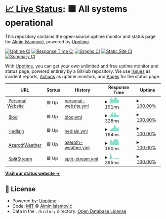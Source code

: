 # [📈 Live Status](https://alminisl.github.io/upptimer): <!--live status--> **🟩 All systems operational**

This repository contains the open-source uptime monitor and status page for [Almin Islamović](https://almin.dev/), powered by [Upptime](https://github.com/upptime/upptime).

[![Uptime CI](https://github.com/alminisl/upptimer/workflows/Uptime%20CI/badge.svg)](https://github.com/upptime/upptime/actions?query=workflow%3A%22Uptime+CI%22)
[![Response Time CI](https://github.com/alminisl/upptimer/workflows/Response%20Time%20CI/badge.svg)](https://github.com/upptime/upptime/actions?query=workflow%3A%22Response+Time+CI%22)
[![Graphs CI](https://github.com/alminisl/upptimer/workflows/Graphs%20CI/badge.svg)](https://github.com/upptime/upptime/actions?query=workflow%3A%22Graphs+CI%22)
[![Static Site CI](https://github.com/alminisl/upptimer/workflows/Static%20Site%20CI/badge.svg)](https://github.com/upptime/upptime/actions?query=workflow%3A%22Static+Site+CI%22)
[![Summary CI](https://github.com/alminisl/upptimer/workflows/Summary%20CI/badge.svg)](https://github.com/upptime/upptime/actions?query=workflow%3A%22Summary+CI%22)

With [Upptime](https://upptime.js.org), you can get your own unlimited and free uptime monitor and status page, powered entirely by a GitHub repository. We use [Issues](https://github.com/alminisl/upptimer/issues) as incident reports, [Actions](https://github.com/alminisl/upptimer/actions) as uptime monitors, and [Pages](https://alminisl.github.io/upptimer) for the status page.

<!--start: status pages-->
<!-- This summary is generated by Upptime (https://github.com/upptime/upptime) -->
<!-- Do not edit this manually, your changes will be overwritten -->
<!-- prettier-ignore -->
| URL | Status | History | Response Time | Uptime |
| --- | ------ | ------- | ------------- | ------ |
| <img alt="" src="https://favicons.githubusercontent.com/almin.dev" height="13"> [Personal Website](https://almin.dev) | 🟩 Up | [personal-website.yml](https://github.com/alminisl/upptimer/commits/HEAD/history/personal-website.yml) | <details><summary><img alt="Response time graph" src="./graphs/personal-website/response-time-week.png" height="20"> 191ms</summary><br><a href="https://status.almin.dev/history/personal-website"><img alt="Response time 322" src="https://img.shields.io/endpoint?url=https%3A%2F%2Fraw.githubusercontent.com%2Falminisl%2Fupptimer%2FHEAD%2Fapi%2Fpersonal-website%2Fresponse-time.json"></a><br><a href="https://status.almin.dev/history/personal-website"><img alt="24-hour response time 159" src="https://img.shields.io/endpoint?url=https%3A%2F%2Fraw.githubusercontent.com%2Falminisl%2Fupptimer%2FHEAD%2Fapi%2Fpersonal-website%2Fresponse-time-day.json"></a><br><a href="https://status.almin.dev/history/personal-website"><img alt="7-day response time 191" src="https://img.shields.io/endpoint?url=https%3A%2F%2Fraw.githubusercontent.com%2Falminisl%2Fupptimer%2FHEAD%2Fapi%2Fpersonal-website%2Fresponse-time-week.json"></a><br><a href="https://status.almin.dev/history/personal-website"><img alt="30-day response time 230" src="https://img.shields.io/endpoint?url=https%3A%2F%2Fraw.githubusercontent.com%2Falminisl%2Fupptimer%2FHEAD%2Fapi%2Fpersonal-website%2Fresponse-time-month.json"></a><br><a href="https://status.almin.dev/history/personal-website"><img alt="1-year response time 345" src="https://img.shields.io/endpoint?url=https%3A%2F%2Fraw.githubusercontent.com%2Falminisl%2Fupptimer%2FHEAD%2Fapi%2Fpersonal-website%2Fresponse-time-year.json"></a></details> | <details><summary><a href="https://status.almin.dev/history/personal-website">100.00%</a></summary><a href="https://status.almin.dev/history/personal-website"><img alt="All-time uptime 100.00%" src="https://img.shields.io/endpoint?url=https%3A%2F%2Fraw.githubusercontent.com%2Falminisl%2Fupptimer%2FHEAD%2Fapi%2Fpersonal-website%2Fuptime.json"></a><br><a href="https://status.almin.dev/history/personal-website"><img alt="24-hour uptime 100.00%" src="https://img.shields.io/endpoint?url=https%3A%2F%2Fraw.githubusercontent.com%2Falminisl%2Fupptimer%2FHEAD%2Fapi%2Fpersonal-website%2Fuptime-day.json"></a><br><a href="https://status.almin.dev/history/personal-website"><img alt="7-day uptime 100.00%" src="https://img.shields.io/endpoint?url=https%3A%2F%2Fraw.githubusercontent.com%2Falminisl%2Fupptimer%2FHEAD%2Fapi%2Fpersonal-website%2Fuptime-week.json"></a><br><a href="https://status.almin.dev/history/personal-website"><img alt="30-day uptime 100.00%" src="https://img.shields.io/endpoint?url=https%3A%2F%2Fraw.githubusercontent.com%2Falminisl%2Fupptimer%2FHEAD%2Fapi%2Fpersonal-website%2Fuptime-month.json"></a><br><a href="https://status.almin.dev/history/personal-website"><img alt="1-year uptime 100.00%" src="https://img.shields.io/endpoint?url=https%3A%2F%2Fraw.githubusercontent.com%2Falminisl%2Fupptimer%2FHEAD%2Fapi%2Fpersonal-website%2Fuptime-year.json"></a></details>
| <img alt="" src="https://favicons.githubusercontent.com/blog.almin.dev" height="13"> [Blog](https://blog.almin.dev) | 🟩 Up | [blog.yml](https://github.com/alminisl/upptimer/commits/HEAD/history/blog.yml) | <details><summary><img alt="Response time graph" src="./graphs/blog/response-time-week.png" height="20"> 328ms</summary><br><a href="https://status.almin.dev/history/blog"><img alt="Response time 354" src="https://img.shields.io/endpoint?url=https%3A%2F%2Fraw.githubusercontent.com%2Falminisl%2Fupptimer%2FHEAD%2Fapi%2Fblog%2Fresponse-time.json"></a><br><a href="https://status.almin.dev/history/blog"><img alt="24-hour response time 252" src="https://img.shields.io/endpoint?url=https%3A%2F%2Fraw.githubusercontent.com%2Falminisl%2Fupptimer%2FHEAD%2Fapi%2Fblog%2Fresponse-time-day.json"></a><br><a href="https://status.almin.dev/history/blog"><img alt="7-day response time 328" src="https://img.shields.io/endpoint?url=https%3A%2F%2Fraw.githubusercontent.com%2Falminisl%2Fupptimer%2FHEAD%2Fapi%2Fblog%2Fresponse-time-week.json"></a><br><a href="https://status.almin.dev/history/blog"><img alt="30-day response time 248" src="https://img.shields.io/endpoint?url=https%3A%2F%2Fraw.githubusercontent.com%2Falminisl%2Fupptimer%2FHEAD%2Fapi%2Fblog%2Fresponse-time-month.json"></a><br><a href="https://status.almin.dev/history/blog"><img alt="1-year response time 418" src="https://img.shields.io/endpoint?url=https%3A%2F%2Fraw.githubusercontent.com%2Falminisl%2Fupptimer%2FHEAD%2Fapi%2Fblog%2Fresponse-time-year.json"></a></details> | <details><summary><a href="https://status.almin.dev/history/blog">100.00%</a></summary><a href="https://status.almin.dev/history/blog"><img alt="All-time uptime 100.00%" src="https://img.shields.io/endpoint?url=https%3A%2F%2Fraw.githubusercontent.com%2Falminisl%2Fupptimer%2FHEAD%2Fapi%2Fblog%2Fuptime.json"></a><br><a href="https://status.almin.dev/history/blog"><img alt="24-hour uptime 100.00%" src="https://img.shields.io/endpoint?url=https%3A%2F%2Fraw.githubusercontent.com%2Falminisl%2Fupptimer%2FHEAD%2Fapi%2Fblog%2Fuptime-day.json"></a><br><a href="https://status.almin.dev/history/blog"><img alt="7-day uptime 100.00%" src="https://img.shields.io/endpoint?url=https%3A%2F%2Fraw.githubusercontent.com%2Falminisl%2Fupptimer%2FHEAD%2Fapi%2Fblog%2Fuptime-week.json"></a><br><a href="https://status.almin.dev/history/blog"><img alt="30-day uptime 100.00%" src="https://img.shields.io/endpoint?url=https%3A%2F%2Fraw.githubusercontent.com%2Falminisl%2Fupptimer%2FHEAD%2Fapi%2Fblog%2Fuptime-month.json"></a><br><a href="https://status.almin.dev/history/blog"><img alt="1-year uptime 100.00%" src="https://img.shields.io/endpoint?url=https%3A%2F%2Fraw.githubusercontent.com%2Falminisl%2Fupptimer%2FHEAD%2Fapi%2Fblog%2Fuptime-year.json"></a></details>
| <img alt="" src="https://favicons.githubusercontent.com/www.hedlajn.info" height="13"> [Hedlajn](https://www.hedlajn.info) | 🟩 Up | [hedlajn.yml](https://github.com/alminisl/upptimer/commits/HEAD/history/hedlajn.yml) | <details><summary><img alt="Response time graph" src="./graphs/hedlajn/response-time-week.png" height="20"> 194ms</summary><br><a href="https://status.almin.dev/history/hedlajn"><img alt="Response time 360" src="https://img.shields.io/endpoint?url=https%3A%2F%2Fraw.githubusercontent.com%2Falminisl%2Fupptimer%2FHEAD%2Fapi%2Fhedlajn%2Fresponse-time.json"></a><br><a href="https://status.almin.dev/history/hedlajn"><img alt="24-hour response time 258" src="https://img.shields.io/endpoint?url=https%3A%2F%2Fraw.githubusercontent.com%2Falminisl%2Fupptimer%2FHEAD%2Fapi%2Fhedlajn%2Fresponse-time-day.json"></a><br><a href="https://status.almin.dev/history/hedlajn"><img alt="7-day response time 194" src="https://img.shields.io/endpoint?url=https%3A%2F%2Fraw.githubusercontent.com%2Falminisl%2Fupptimer%2FHEAD%2Fapi%2Fhedlajn%2Fresponse-time-week.json"></a><br><a href="https://status.almin.dev/history/hedlajn"><img alt="30-day response time 189" src="https://img.shields.io/endpoint?url=https%3A%2F%2Fraw.githubusercontent.com%2Falminisl%2Fupptimer%2FHEAD%2Fapi%2Fhedlajn%2Fresponse-time-month.json"></a><br><a href="https://status.almin.dev/history/hedlajn"><img alt="1-year response time 375" src="https://img.shields.io/endpoint?url=https%3A%2F%2Fraw.githubusercontent.com%2Falminisl%2Fupptimer%2FHEAD%2Fapi%2Fhedlajn%2Fresponse-time-year.json"></a></details> | <details><summary><a href="https://status.almin.dev/history/hedlajn">100.00%</a></summary><a href="https://status.almin.dev/history/hedlajn"><img alt="All-time uptime 100.00%" src="https://img.shields.io/endpoint?url=https%3A%2F%2Fraw.githubusercontent.com%2Falminisl%2Fupptimer%2FHEAD%2Fapi%2Fhedlajn%2Fuptime.json"></a><br><a href="https://status.almin.dev/history/hedlajn"><img alt="24-hour uptime 100.00%" src="https://img.shields.io/endpoint?url=https%3A%2F%2Fraw.githubusercontent.com%2Falminisl%2Fupptimer%2FHEAD%2Fapi%2Fhedlajn%2Fuptime-day.json"></a><br><a href="https://status.almin.dev/history/hedlajn"><img alt="7-day uptime 100.00%" src="https://img.shields.io/endpoint?url=https%3A%2F%2Fraw.githubusercontent.com%2Falminisl%2Fupptimer%2FHEAD%2Fapi%2Fhedlajn%2Fuptime-week.json"></a><br><a href="https://status.almin.dev/history/hedlajn"><img alt="30-day uptime 100.00%" src="https://img.shields.io/endpoint?url=https%3A%2F%2Fraw.githubusercontent.com%2Falminisl%2Fupptimer%2FHEAD%2Fapi%2Fhedlajn%2Fuptime-month.json"></a><br><a href="https://status.almin.dev/history/hedlajn"><img alt="1-year uptime 100.00%" src="https://img.shields.io/endpoint?url=https%3A%2F%2Fraw.githubusercontent.com%2Falminisl%2Fupptimer%2FHEAD%2Fapi%2Fhedlajn%2Fuptime-year.json"></a></details>
| <img alt="" src="https://favicons.githubusercontent.com/www.azerothweather.com" height="13"> [AzerothWeather](https://www.azerothweather.com) | 🟩 Up | [azeroth-weather.yml](https://github.com/alminisl/upptimer/commits/HEAD/history/azeroth-weather.yml) | <details><summary><img alt="Response time graph" src="./graphs/azeroth-weather/response-time-week.png" height="20"> 190ms</summary><br><a href="https://status.almin.dev/history/azeroth-weather"><img alt="Response time 297" src="https://img.shields.io/endpoint?url=https%3A%2F%2Fraw.githubusercontent.com%2Falminisl%2Fupptimer%2FHEAD%2Fapi%2Fazeroth-weather%2Fresponse-time.json"></a><br><a href="https://status.almin.dev/history/azeroth-weather"><img alt="24-hour response time 105" src="https://img.shields.io/endpoint?url=https%3A%2F%2Fraw.githubusercontent.com%2Falminisl%2Fupptimer%2FHEAD%2Fapi%2Fazeroth-weather%2Fresponse-time-day.json"></a><br><a href="https://status.almin.dev/history/azeroth-weather"><img alt="7-day response time 190" src="https://img.shields.io/endpoint?url=https%3A%2F%2Fraw.githubusercontent.com%2Falminisl%2Fupptimer%2FHEAD%2Fapi%2Fazeroth-weather%2Fresponse-time-week.json"></a><br><a href="https://status.almin.dev/history/azeroth-weather"><img alt="30-day response time 236" src="https://img.shields.io/endpoint?url=https%3A%2F%2Fraw.githubusercontent.com%2Falminisl%2Fupptimer%2FHEAD%2Fapi%2Fazeroth-weather%2Fresponse-time-month.json"></a><br><a href="https://status.almin.dev/history/azeroth-weather"><img alt="1-year response time 314" src="https://img.shields.io/endpoint?url=https%3A%2F%2Fraw.githubusercontent.com%2Falminisl%2Fupptimer%2FHEAD%2Fapi%2Fazeroth-weather%2Fresponse-time-year.json"></a></details> | <details><summary><a href="https://status.almin.dev/history/azeroth-weather">100.00%</a></summary><a href="https://status.almin.dev/history/azeroth-weather"><img alt="All-time uptime 100.00%" src="https://img.shields.io/endpoint?url=https%3A%2F%2Fraw.githubusercontent.com%2Falminisl%2Fupptimer%2FHEAD%2Fapi%2Fazeroth-weather%2Fuptime.json"></a><br><a href="https://status.almin.dev/history/azeroth-weather"><img alt="24-hour uptime 100.00%" src="https://img.shields.io/endpoint?url=https%3A%2F%2Fraw.githubusercontent.com%2Falminisl%2Fupptimer%2FHEAD%2Fapi%2Fazeroth-weather%2Fuptime-day.json"></a><br><a href="https://status.almin.dev/history/azeroth-weather"><img alt="7-day uptime 100.00%" src="https://img.shields.io/endpoint?url=https%3A%2F%2Fraw.githubusercontent.com%2Falminisl%2Fupptimer%2FHEAD%2Fapi%2Fazeroth-weather%2Fuptime-week.json"></a><br><a href="https://status.almin.dev/history/azeroth-weather"><img alt="30-day uptime 100.00%" src="https://img.shields.io/endpoint?url=https%3A%2F%2Fraw.githubusercontent.com%2Falminisl%2Fupptimer%2FHEAD%2Fapi%2Fazeroth-weather%2Fuptime-month.json"></a><br><a href="https://status.almin.dev/history/azeroth-weather"><img alt="1-year uptime 100.00%" src="https://img.shields.io/endpoint?url=https%3A%2F%2Fraw.githubusercontent.com%2Falminisl%2Fupptimer%2FHEAD%2Fapi%2Fazeroth-weather%2Fuptime-year.json"></a></details>
| <img alt="" src="https://favicons.githubusercontent.com/splitstream.net" height="13"> [SplitStream](https://splitstream.net) | 🟩 Up | [split-stream.yml](https://github.com/alminisl/upptimer/commits/HEAD/history/split-stream.yml) | <details><summary><img alt="Response time graph" src="./graphs/split-stream/response-time-week.png" height="20"> 395ms</summary><br><a href="https://status.almin.dev/history/split-stream"><img alt="Response time 369" src="https://img.shields.io/endpoint?url=https%3A%2F%2Fraw.githubusercontent.com%2Falminisl%2Fupptimer%2FHEAD%2Fapi%2Fsplit-stream%2Fresponse-time.json"></a><br><a href="https://status.almin.dev/history/split-stream"><img alt="24-hour response time 439" src="https://img.shields.io/endpoint?url=https%3A%2F%2Fraw.githubusercontent.com%2Falminisl%2Fupptimer%2FHEAD%2Fapi%2Fsplit-stream%2Fresponse-time-day.json"></a><br><a href="https://status.almin.dev/history/split-stream"><img alt="7-day response time 395" src="https://img.shields.io/endpoint?url=https%3A%2F%2Fraw.githubusercontent.com%2Falminisl%2Fupptimer%2FHEAD%2Fapi%2Fsplit-stream%2Fresponse-time-week.json"></a><br><a href="https://status.almin.dev/history/split-stream"><img alt="30-day response time 277" src="https://img.shields.io/endpoint?url=https%3A%2F%2Fraw.githubusercontent.com%2Falminisl%2Fupptimer%2FHEAD%2Fapi%2Fsplit-stream%2Fresponse-time-month.json"></a><br><a href="https://status.almin.dev/history/split-stream"><img alt="1-year response time 394" src="https://img.shields.io/endpoint?url=https%3A%2F%2Fraw.githubusercontent.com%2Falminisl%2Fupptimer%2FHEAD%2Fapi%2Fsplit-stream%2Fresponse-time-year.json"></a></details> | <details><summary><a href="https://status.almin.dev/history/split-stream">100.00%</a></summary><a href="https://status.almin.dev/history/split-stream"><img alt="All-time uptime 100.00%" src="https://img.shields.io/endpoint?url=https%3A%2F%2Fraw.githubusercontent.com%2Falminisl%2Fupptimer%2FHEAD%2Fapi%2Fsplit-stream%2Fuptime.json"></a><br><a href="https://status.almin.dev/history/split-stream"><img alt="24-hour uptime 100.00%" src="https://img.shields.io/endpoint?url=https%3A%2F%2Fraw.githubusercontent.com%2Falminisl%2Fupptimer%2FHEAD%2Fapi%2Fsplit-stream%2Fuptime-day.json"></a><br><a href="https://status.almin.dev/history/split-stream"><img alt="7-day uptime 100.00%" src="https://img.shields.io/endpoint?url=https%3A%2F%2Fraw.githubusercontent.com%2Falminisl%2Fupptimer%2FHEAD%2Fapi%2Fsplit-stream%2Fuptime-week.json"></a><br><a href="https://status.almin.dev/history/split-stream"><img alt="30-day uptime 100.00%" src="https://img.shields.io/endpoint?url=https%3A%2F%2Fraw.githubusercontent.com%2Falminisl%2Fupptimer%2FHEAD%2Fapi%2Fsplit-stream%2Fuptime-month.json"></a><br><a href="https://status.almin.dev/history/split-stream"><img alt="1-year uptime 100.00%" src="https://img.shields.io/endpoint?url=https%3A%2F%2Fraw.githubusercontent.com%2Falminisl%2Fupptimer%2FHEAD%2Fapi%2Fsplit-stream%2Fuptime-year.json"></a></details>

<!--end: status pages-->

[**Visit our status website →**](https://alminisl.github.io/upptimer)

## 📄 License

- Powered by: [Upptime](https://github.com/upptime/upptime)
- Code: [MIT](./LICENSE) © [Almin Islamović](https://almin.dev/)
- Data in the `./history` directory: [Open Database License](https://opendatacommons.org/licenses/odbl/1-0/)
